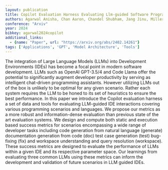 ```yaml
---
layout: publication
title: Copilot Evaluation Harness Evaluating Llm-guided Software Programming
authors: Agarwal Anisha, Chan Aaron, Chandel Shubham, Jang Jinu, Miller Shaun, Moghaddam Roshanak Zilouchian, Mohylevskyy Yevhen, Sundaresan Neel, Tufano Michele
conference: "Arxiv"
year: 2024
bibkey: agarwal2024copilot
additional_links:
  - {name: "Paper", url: "https://arxiv.org/abs/2402.14261"}
tags: ['Applications', 'GPT', 'Model Architecture', 'Tools']
---
```

The integration of Large Language Models (LLMs) into Development Environments (IDEs) has become a focal point in modern software development. LLMs such as OpenAI GPT-3.5/4 and Code Llama offer the potential to significantly augment developer productivity by serving as intelligent chat-driven programming assistants. However utilizing LLMs out of the box is unlikely to be optimal for any given scenario. Rather each system requires the LLM to be honed to its set of heuristics to ensure the best performance. In this paper we introduce the Copilot evaluation harness a set of data and tools for evaluating LLM-guided IDE interactions covering various programming scenarios and languages. We propose our metrics as a more robust and information-dense evaluation than previous state of the art evaluation systems. We design and compute both static and execution based success metrics for scenarios encompassing a wide range of developer tasks including code generation from natural language (generate) documentation generation from code (doc) test case generation (test) bug-fixing (fix) and workspace understanding and query resolution (workspace). These success metrics are designed to evaluate the performance of LLMs within a given IDE and its respective parameter space. Our learnings from evaluating three common LLMs using these metrics can inform the development and validation of future scenarios in LLM guided IDEs.
